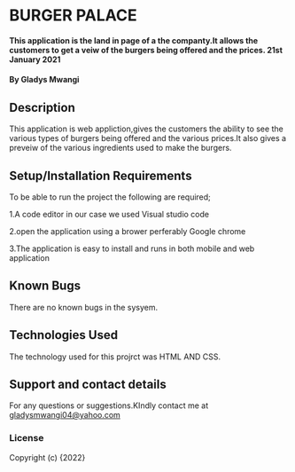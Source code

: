 # BURGER PALACE
 
#### This application is the land in page of a the companty.It allows the customers to get a veiw of the burgers being offered and the prices. 21st January 2021
#### By **Gladys Mwangi**
## Description
This application is web appliction,gives the customers the ability to see the various types of burgers being offered and the various prices.It also gives a preveiw of the various ingredients used to make the burgers.
## Setup/Installation Requirements

To be able to run the project the following are required;

1.A code editor in our case we used Visual studio code

2.open the application using a brower perferably Google chrome

3.The application is easy to install and runs in both mobile and web application

## Known Bugs
There are no known bugs in the sysyem. 
## Technologies Used
The technology used for this projrct was HTML AND CSS.
## Support and contact details
For any questions or suggestions.KIndly contact me at gladysmwangi04@yahoo.com
### License

Copyright (c) {2022} 
